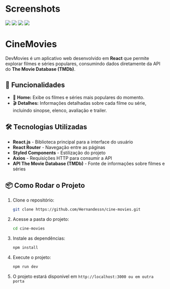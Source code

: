 # Screenshots

<img src="https://github.com/Hernandessn/dev-movies/blob/main/src/screenshots/screenshot-1.png?raw=true" />
<img src="https://github.com/Hernandessn/dev-movies/blob/main/src/screenshots/screenshot-4.png?raw=true" />
<img src="https://github.com/Hernandessn/dev-movies/blob/main/src/screenshots/screenshot-2.png?raw=true" />
<img src="https://github.com/Hernandessn/dev-movies/blob/main/src/screenshots/screenshot-3.png?raw=true
" />

# CineMovies

DevMovies é um aplicativo web desenvolvido em **React** que permite explorar filmes e séries populares, consumindo dados diretamente da API do **The Movie Database (TMDb)**.

## 🚀 Funcionalidades

- 📌 **Home:** Exibe os filmes e séries mais populares do momento.
- 🎬 **Detalhes:** Informações detalhadas sobre cada filme ou série, incluindo sinopse, elenco, avaliação e trailer.

## 🛠️ Tecnologias Utilizadas

- **React.js** - Biblioteca principal para a interface do usuário
- **React Router** - Navegação entre as páginas
- **Styled Components** - Estilização do projeto
- **Axios** - Requisições HTTP para consumir a API
- **API The Movie Database (TMDb)** - Fonte de informações sobre filmes e séries

## 📦 Como Rodar o Projeto

1. Clone o repositório:
   ```sh
   git clone https://github.com/Hernandessn/cine-movies.git
   ```

2. Acesse a pasta do projeto:
   ```sh
   cd cine-movies
   ```

3. Instale as dependências:
   ```sh
   npm install
   ```

4. Execute o projeto:
   ```sh
   npm run dev
   ```

6. O projeto estará disponível em `http://localhost:3000 ou em outra porta`




